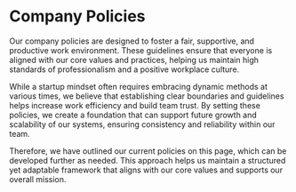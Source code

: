 # Company Policies

Our company policies are designed to foster a fair, supportive, and productive work environment. These guidelines ensure that everyone is aligned with our core values and practices, helping us maintain high standards of professionalism and a positive workplace culture.

While a startup mindset often requires embracing dynamic methods at various times, we believe that establishing clear boundaries and guidelines helps increase work efficiency and build team trust. By setting these policies, we create a foundation that can support future growth and scalability of our systems, ensuring consistency and reliability within our team.

Therefore, we have outlined our current policies on this page, which can be developed further as needed. This approach helps us maintain a structured yet adaptable framework that aligns with our core values and supports our overall mission.
